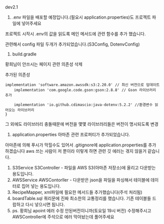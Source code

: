 dev2.1 

1. .env 파일을 배포할 예정입니다.(필요시 application.properties)도 프로젝트 파일에 넣어주세요

프로젝트 시작시 .env의 값을 읽도록 메인 메서드에 관련 함수를 추가 했습니다.

관련해서 config 파일 두개가 추가되었습니다.(S3Config, DotenvConfig)

1. build.gradle

황희님이 안쓰시는 페이지 관련 의존성 삭제 

추가된 의존성 

```
implementation 'software.amazon.awssdk:s3:2.20.0' // 최신 버전으로 업데이트
    implementation 'com.google.code.gson:gson:2.8.8' // Gson 라이브러리 추가
    
    implementation 'io.github.cdimascio:java-dotenv:5.2.2' //환경변수 읽어오는 라이브러리
}
```

그 외에도 라이브러리 충돌때문에 버전을 몇몇 라이브러리들은 버전이 명시되도록 변경

1. application.properties
아마존 관련 프로퍼티가 추가되었습니다. 

아마존에 의해 푸시가 막힐수도 있어서 .gitignore에 application.properties를 추가하겠습니다 
aws 쓰는 사람이 저 뿐이라 이렇게 하면 관련 깃 에러는 겪지 않을거 같습니다.

1. S3Service S3Controller - 파일을 AWS S3(아마존 저장소)에 올리고 다운받는 용도입니다.
2. AWSService AWSContorller - 다운받은 json을 파일을 파싱해서 테이블에 데이터로 집어 넣는 용도입니다.
3. RecipeMapper, xml파일에 필요한 메서드들 추가했습니다(주석 처리됨)
4. boardTable.sql 쿼리문에 진짜 최소한의 교통정리를 했습니다. 기존 테이블들 드랍하고 다시 넣으시면 됩니다.
5. ps. 황희님 apoint 에러 수정 안된버전이니까(토요일 19시 버전) 수정해주시고 AWSController에 주석으로 에러 막아놨는데 풀어주세요
